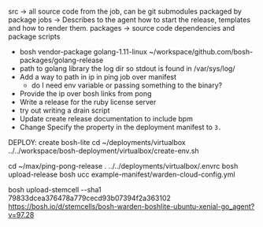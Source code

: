 src -> all source code from the job, can be git submodules packaged by package
jobs -> Describes to the agent how to start the release, templates and how to render them.
packages -> source code dependencies and package scripts


- bosh vendor-package golang-1.11-linux ~/workspace/github.com/bosh-packages/golang-release
- path to golang library the log dir so stdout is found in /var/sys/log/<job>
- Add a way to path in ip in ping job over manifest
  - do I need env variable or passing something to the binary?
- Provide the ip over bosh links from pong
- Write a release for the ruby license server
- try out writing a drain script
- Update create release documentation to include bpm
- Change Specify the property in the deployment manifest to `3.`


DEPLOY:
create bosh-lite
cd ~/deployments/virtualbox
../../workspace/bosh-deployment/virtualbox/create-env.sh

cd ~/max/ping-pong-release
. ../../deployments/virtualbox/.envrc
bosh upload-release
bosh ucc example-manifest/warden-cloud-config.yml

 bosh upload-stemcell --sha1 79833dcea376478a779cecd93b07394f2a363102 \
  https://bosh.io/d/stemcells/bosh-warden-boshlite-ubuntu-xenial-go_agent?v=97.28
